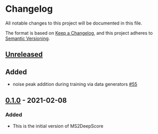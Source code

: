 # Changelog

All notable changes to this project will be documented in this file.

The format is based on [Keep a Changelog](https://keepachangelog.com/en/1.0.0/),
and this project adheres to [Semantic Versioning](https://semver.org/spec/v2.0.0.html).

## [Unreleased]

## Added

- noise peak addition during training via data generators [#55](https://github.com/matchms/ms2deepscore/pull/55)


## [0.1.0] - 2021-02-08

### Added

- This is the initial version of MS2DeepScore

[Unreleased]: https://github.com/matchms/ms2deepscore/compare/0.1.0...HEAD
[0.1.0]: https://github.com/matchms/ms2deepscore/releases/tag/0.1.0
